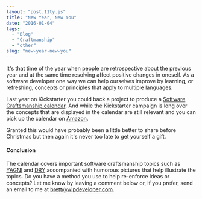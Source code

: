 ```yaml
---
layout: "post.11ty.js"
title: "New Year, New You"
date: "2016-01-04"
tags: 
  - "Blog"
  - "Craftmanship"
  - "other"
slug: "new-year-new-you"
---
```


It's that time of the year when people are retrospective about the previous year and at the same time resolving affect positive changes in oneself. As a software developer one way we can help ourselves improve by learning, or refreshing, concepts or principles that apply to multiple languages.

Last year on Kickstarter you could back a project to produce a [Software Craftsmanship calendar](https://www.kickstarter.com/projects/988315286/software-craftsmanship-calendar-2016/description). And while the Kickstarter campaign is long over the concepts that are displayed in the calendar are still relevant and you can pick up the calendar on [Amazon](http://www.amazon.com/gp/product/B017F7SQ74/ref=as_li_tl?ie=UTF8&camp=1789&creative=9325&creativeASIN=B017F7SQ74&linkCode=as2&tag=wipdevelcom-20&linkId=JU5VAKEEWWBBP2FS).

Granted this would have probably been a little better to share before Christmas but then again it's never too late to get yourself a gift.

#### Conclusion

The calendar covers important software craftsmanship topics such as [YAGNI](https://en.wikipedia.org/wiki/You_aren%27t_gonna_need_it) and [DRY](https://en.wikipedia.org/wiki/Don%27t_repeat_yourself) accompanied with humorous pictures that help illustrate the topics. Do you have a method you use to help re-enforce ideas or concepts? Let me know by leaving a comment below or, if you prefer, send an email to me at [brett@wipdeveloper.com](mailto:brett@wipdeveloper.com).
